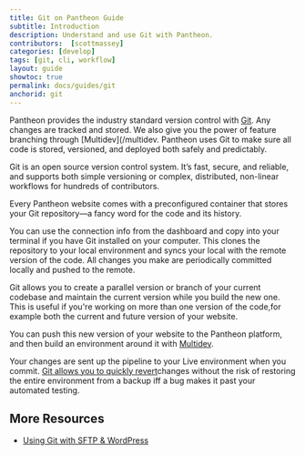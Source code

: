 ```yaml
---
title: Git on Pantheon Guide
subtitle: Introduction
description: Understand and use Git with Pantheon.
contributors:  [scottmassey]
categories: [develop]
tags: [git, cli, workflow]
layout: guide
showtoc: true
permalink: docs/guides/git
anchorid: git
---
```


<Youtube src="LG7_wWQHtS4" title="Git" />

Pantheon provides the industry standard version control with [Git](https://git-scm.com/). Any changes are tracked and stored. We also give you the power of feature branching through [Multidev](/multidev. Pantheon uses Git to make sure all code is stored, versioned, and deployed both safely and predictably.

Git is an open source version control system. It’s fast, secure, and reliable, and supports both simple versioning or complex, distributed, non-linear workflows for hundreds of contributors.

Every Pantheon website comes with a preconfigured container that stores your Git repository—a fancy word for the code and its history.

You can use the connection info from the dashboard and copy into your terminal if you have Git installed on your computer.  This clones the repository to your local environment and syncs your local with the remote version of the code. All changes you make are periodically committed locally and pushed to the remote.

Git allows you to create a parallel version or branch of your current codebase and maintain the current version while you build the new one. This is useful if you're working on more than one version of the code,for example both the current and future version of your website.

You can push this new version of your website to the Pantheon platform, and then build an environment around it with [Multidev](/multidev).

Your changes are sent up the pipeline to your Live environment when you commit.  [Git allows you to quickly revert](/guides/git/undo-commits)changes without the risk of restoring the entire environment from a backup iff a bug makes it past your automated testing.

## More Resources

- [Using Git with SFTP & WordPress](/guides/wordpress-git/)

